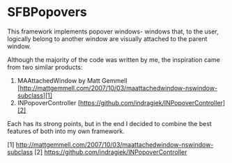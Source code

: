 SFBPopovers
===========

This framework implements popover windows- windows that, to the user, logically belong to another window are visually
attached to the parent window.

Although the majority of the code was written by me, the inspiration came from two similar products:

1. MAAttachedWindow by Matt Gemmell [http://mattgemmell.com/2007/10/03/maattachedwindow-nswindow-subclass][1]
2. INPopoverController [https://github.com/indragiek/INPopoverController][2]

Each has its strong points, but in the end I decided to combine the best features of both into my own framework.

  [1] http://mattgemmell.com/2007/10/03/maattachedwindow-nswindow-subclass
  [2] https://github.com/indragiek/INPopoverController
